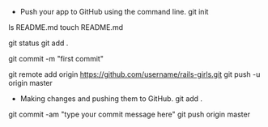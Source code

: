 - Push your app to GitHub using the command line.
git init

ls README.md
touch README.md

git status
git add .

git commit -m "first commit"

git remote add origin https://github.com/username/rails-girls.git
git push -u origin master

- Making changes and pushing them to GitHub.
git add .

git commit -am "type your commit message here"
git push origin master